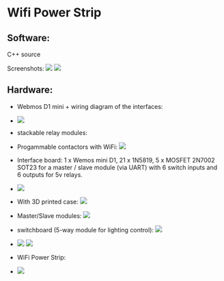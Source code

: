 Wifi Power Strip
================


Software:
---------

C++ source

Screenshots:
![](doc/images/screenshot.png) ![](doc/images/about.png)

Hardware:
---------

* Webmos D1 mini + wiring diagram of the interfaces:
* ![](doc/images/schema.png)
* stackable relay modules:
* Progammable contactors with WiFi: ![](doc/images/programmableContactor.jpg)
* Interface board: 1 x Wemos mini D1, 21 x 1N5819, 5 x MOSFET 2N7002 SOT23 for a master / slave module (via UART) with 6 switch inputs and 6 outputs for 5v relays.
* ![](doc/images/contactor-MS.jpg)
* With 3D printed case: ![](doc/images/programmableContactorWith3DCase.jpg)
* Master/Slave modules: ![](doc/images/master-slave.jpg)
* switchboard (5-way module for lighting control):
 ![](doc/images/switchboard.jpg)

* ![](doc/images/module.png) ![](doc/images/modules.jpg)
* WiFi Power Strip:
* ![](doc/images/powerStrip.jpg)

